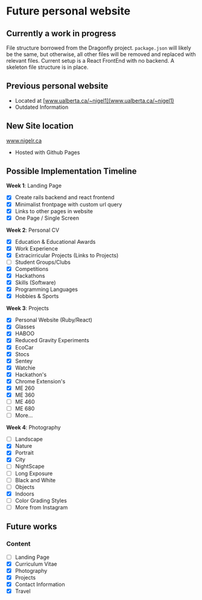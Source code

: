 # Future personal website

## Currently a work in progress
File structure borrowed from the Dragonfly project. `package.json` will likely be the same, but otherwise, all other files will be removed and replaced with relevant files. Current setup is a React FrontEnd with no backend. A skeleton file structure is in place.

## Previous personal website
* Located at [www.ualberta.ca/~nigel1](www.ualberta.ca/~nigel1)
* Outdated Information

## New Site location
www.nigelr.ca

* Hosted with Github Pages

## Possible Implementation Timeline

**Week 1**: Landing Page

- [x] Create rails backend and react frontend
- [x] Minimalist frontpage with custom url query
- [x] Links to other pages in website
- [x] One Page / Single Screen

**Week 2**: Personal CV

- [x] Education & Educational Awards
- [x] Work Experience
- [x] Extracirricular Projects (Links to Projects)
- [ ] Student Groups/Clubs
- [x] Competitions
- [x] Hackathons
- [x] Skills (Software)
- [x] Programming Languages
- [x] Hobbies & Sports

**Week 3**: Projects

- [x] Personal Website (Ruby/React)
- [x] Glasses
- [x] HABOO
- [x] Reduced Gravity Experiments
- [x] EcoCar
- [x] Stocs
- [x] Sentey
- [x] Watchie
- [x] Hackathon's
- [x] Chrome Extension's
- [x] ME 260
- [x] ME 360
- [ ] ME 460
- [ ] ME 680
- [ ] More...

**Week 4**: Photography

- [ ] Landscape
- [x] Nature
- [x] Portrait
- [x] City
- [ ] NightScape
- [ ] Long Exposure
- [ ] Black and White
- [ ] Objects
- [x] Indoors
- [ ] Color Grading Styles
- [ ] More from Instagram

## Future works

### Content
- [ ] Landing Page
- [x] Curriculum Vitae
- [x] Photography
- [x] Projects
- [x] Contact Information
- [x] Travel
